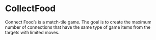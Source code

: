 # CollectFood
Connect Food’s is a match-tile game. The goal is to create the maximum number of connections that have the same type of game items from the targets with limited moves.
